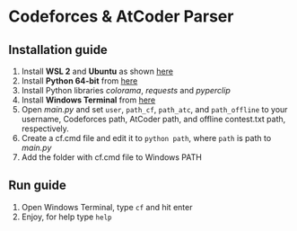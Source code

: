 # Codeforces & AtCoder Parser

## Installation guide
1. Install **WSL 2** and **Ubuntu** as shown [here](https://docs.microsoft.com/en-us/windows/wsl/install-win10)
2. Install **Python 64-bit** from [here](https://www.python.org/downloads/windows/)
3. Install Python libraries *colorama*, *requests* and *pyperclip*
4. Install **Windows Terminal** from [here](https://aka.ms/terminal)
5. Open *main.py* and set `user`, `path_cf`, `path_atc`, and `path_offline` to your username, Codeforces path, AtCoder path, and offline contest.txt path, respectively.
6. Create a cf.cmd file and edit it to `python path`, where `path` is path to *main.py*
7. Add the folder with cf.cmd file to Windows PATH

## Run guide
1. Open Windows Terminal, type `cf` and hit enter
2. Enjoy, for help type `help`
